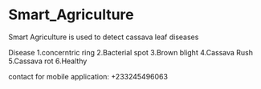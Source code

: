 # Smart_Agriculture

Smart Agriculture is used to detect cassava leaf diseases

Disease
1.concerntric ring 
2.Bacterial spot
3.Brown blight
4.Cassava Rush
5.Cassava rot
6.Healthy

contact for mobile application: +233245496063
